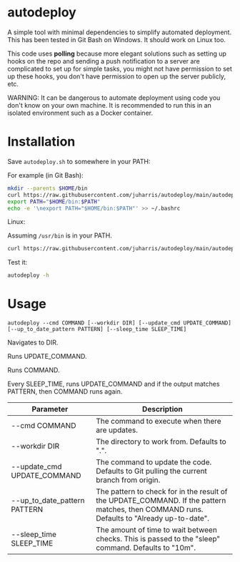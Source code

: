 # autodeploy
A simple tool with minimal dependencies to simplify automated deployment.
This has been tested in Git Bash on Windows.
It should work on Linux too.

This code uses **polling** because more elegant solutions such as setting up hooks on the repo and sending a push notification to a server are complicated to set up for simple tasks, you might not have permission to set up these hooks, you don't have permission to open up the server publicly, etc.

WARNING: It can be dangerous to automate deployment using code you don't know on your own machine.
It is recommended to run this in an isolated environment such as a Docker container.

# Installation
Save `autodeploy.sh` to somewhere in your PATH:

For example (in Git Bash):
```bash
mkdir --parents $HOME/bin
curl https://raw.githubusercontent.com/juharris/autodeploy/main/autodeploy.sh --output $HOME/bin/autodeploy
export PATH="$HOME/bin:$PATH"
echo -e '\nexport PATH="$HOME/bin:$PATH"' >> ~/.bashrc
```

Linux:

Assuming `/usr/bin` is in your PATH.
```bash
curl https://raw.githubusercontent.com/juharris/autodeploy/main/autodeploy.sh --output /usr/bin/autodeploy
```

Test it:
```bash
autodeploy -h
```

# Usage
    autodeploy --cmd COMMAND [--workdir DIR] [--update_cmd UPDATE_COMMAND] [--up_to_date_pattern PATTERN] [--sleep_time SLEEP_TIME]

Navigates to DIR.

Runs UPDATE_COMMAND.

Runs COMMAND.

Every SLEEP_TIME, runs UPDATE_COMMAND and if the output matches PATTERN, then COMMAND runs again.

| Parameter | Description |
| - | - |
| --cmd COMMAND | The command to execute when there are updates. |
| --workdir DIR | The directory to work from. Defaults to ".". |
| --update_cmd UPDATE_COMMAND  | The command to update the code. Defaults to Git pulling the current branch from origin. |
| --up_to_date_pattern PATTERN | The pattern to check for in the result of the UPDATE_COMMAND. If the pattern matches, then COMMAND runs. Defaults to "Already up-to-date". |
| --sleep_time SLEEP_TIME | The amount of time to wait between checks. This is passed to the "sleep" command. Defaults to "10m". |
